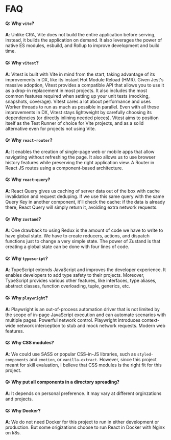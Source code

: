# FAQ

#### **Q**: Why `vite`?

**A**: Unlike CRA, Vite does not build the entire application before serving,
instead, it builds the application on demand. It also leverages the power of
native ES modules, esbuild, and Rollup to improve development and build time.

#### **Q**: Why `vitest`?

**A**: Vitest is built with Vite in mind from the start, taking advantage of its
improvements in DX, like its instant Hot Module Reload (HMR). Given Jest's
massive adoption, Vitest provides a compatible API that allows you to use it as
a drop-in replacement in most projects. It also includes the most common
features required when setting up your unit tests (mocking, snapshots,
coverage). Vitest cares a lot about performance and uses Worker threads to run
as much as possible in parallel. Even with all these improvements in DX, Vitest
stays lightweight by carefully choosing its dependencies (or directly inlining
needed pieces). Vitest aims to position itself as the Test Runner of choice for
Vite projects, and as a solid alternative even for projects not using Vite.

#### **Q**: Why `react-router`?

**A**: It enables the creation of single-page web or mobile apps that allow
navigating without refreshing the page. It also allows us to use browser history
features while preserving the right application view. A Router in React JS
routes using a component-based architecture.

#### **Q**: Why `react-query`?

**A**: React Query gives us caching of server data out of the box with cache
invalidation and request deduping. If we use this same query with the same Query
Key in another component, it'll check the cache: if the data is already there,
React Query will simply return it, avoiding extra network requests.

#### **Q**: Why `zustand`?

**A**: One drawback to using Redux is the amount of code we have to write to
have global state. We have to create reducers, actions, and dispatch functions
just to change a very simple state. The power of Zustand is that creating a
global state can be done with four lines of code.

#### **Q**: Why `typescript`?

**A**: TypeScript extends JavaScript and improves the developer experience. It
enables developers to add type safety to their projects. Moreover, TypeScript
provides various other features, like interfaces, type aliases, abstract
classes, function overloading, tuple, generics, etc.

#### **Q**: Why `playwright`?

**A**: Playwright is an out-of-process automation driver that is not limited by
the scope of in-page JavaScript execution and can automate scenarios with
multiple pages. Powerful network control. Playwright introduces context-wide
network interception to stub and mock network requests. Modern web features.

#### **Q**: Why CSS modules?

**A**: We could use SASS or popular CSS-in-JS libraries, such as
`styled-components` and `emotion`, or `vanilla-extract`. However, since this
project meant for skill evaluation, I believe that CSS modules is the right fit
for this project.

#### **Q**: Why put all components in a directory spreading?

**A**: It depends on personal preference. It may vary at different orginzations
and projects.

#### **Q**: Why Docker?

**A**: We do not need Docker for this project to run in either development or
production. But some origizations choose to run React in Docker with Nginx on
k8s.
